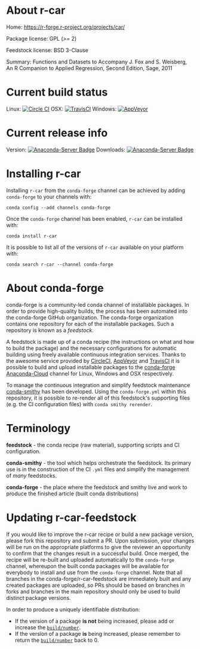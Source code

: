 About r-car
===========

Home: https://r-forge.r-project.org/projects/car/

Package license: GPL (>= 2)

Feedstock license: BSD 3-Clause

Summary: Functions and Datasets to Accompany J. Fox and S. Weisberg, An R Companion to Applied
Regression, Second Edition, Sage, 2011




Current build status
====================

Linux: [![Circle CI](https://circleci.com/gh/conda-forge/r-car-feedstock.svg?style=shield)](https://circleci.com/gh/conda-forge/r-car-feedstock)
OSX: [![TravisCI](https://travis-ci.org/conda-forge/r-car-feedstock.svg?branch=master)](https://travis-ci.org/conda-forge/r-car-feedstock)
Windows: [![AppVeyor](https://ci.appveyor.com/api/projects/status/github/conda-forge/r-car-feedstock?svg=True)](https://ci.appveyor.com/project/conda-forge/r-car-feedstock/branch/master)

Current release info
====================
Version: [![Anaconda-Server Badge](https://anaconda.org/conda-forge/r-car/badges/version.svg)](https://anaconda.org/conda-forge/r-car)
Downloads: [![Anaconda-Server Badge](https://anaconda.org/conda-forge/r-car/badges/downloads.svg)](https://anaconda.org/conda-forge/r-car)

Installing r-car
================

Installing `r-car` from the `conda-forge` channel can be achieved by adding `conda-forge` to your channels with:

```
conda config --add channels conda-forge
```

Once the `conda-forge` channel has been enabled, `r-car` can be installed with:

```
conda install r-car
```

It is possible to list all of the versions of `r-car` available on your platform with:

```
conda search r-car --channel conda-forge
```


About conda-forge
=================

conda-forge is a community-led conda channel of installable packages.
In order to provide high-quality builds, the process has been automated into the
conda-forge GitHub organization. The conda-forge organization contains one repository
for each of the installable packages. Such a repository is known as a *feedstock*.

A feedstock is made up of a conda recipe (the instructions on what and how to build
the package) and the necessary configurations for automatic building using freely
available continuous integration services. Thanks to the awesome service provided by
[CircleCI](https://circleci.com/), [AppVeyor](http://www.appveyor.com/)
and [TravisCI](https://travis-ci.org/) it is possible to build and upload installable
packages to the [conda-forge](https://anaconda.org/conda-forge)
[Anaconda-Cloud](http://docs.anaconda.org/) channel for Linux, Windows and OSX respectively.

To manage the continuous integration and simplify feedstock maintenance
[conda-smithy](http://github.com/conda-forge/conda-smithy) has been developed.
Using the ``conda-forge.yml`` within this repository, it is possible to re-render all of
this feedstock's supporting files (e.g. the CI configuration files) with ``conda smithy rerender``.


Terminology
===========

**feedstock** - the conda recipe (raw material), supporting scripts and CI configuration.

**conda-smithy** - the tool which helps orchestrate the feedstock.
                   Its primary use is in the construction of the CI ``.yml`` files
                   and simplify the management of *many* feedstocks.

**conda-forge** - the place where the feedstock and smithy live and work to
                  produce the finished article (built conda distributions)


Updating r-car-feedstock
========================

If you would like to improve the r-car recipe or build a new
package version, please fork this repository and submit a PR. Upon submission,
your changes will be run on the appropriate platforms to give the reviewer an
opportunity to confirm that the changes result in a successful build. Once
merged, the recipe will be re-built and uploaded automatically to the
`conda-forge` channel, whereupon the built conda packages will be available for
everybody to install and use from the `conda-forge` channel.
Note that all branches in the conda-forge/r-car-feedstock are
immediately built and any created packages are uploaded, so PRs should be based
on branches in forks and branches in the main repository should only be used to
build distinct package versions.

In order to produce a uniquely identifiable distribution:
 * If the version of a package **is not** being increased, please add or increase
   the [``build/number``](http://conda.pydata.org/docs/building/meta-yaml.html#build-number-and-string).
 * If the version of a package **is** being increased, please remember to return
   the [``build/number``](http://conda.pydata.org/docs/building/meta-yaml.html#build-number-and-string)
   back to 0.
